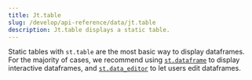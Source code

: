 ```yaml
---
title: Jt.table
slug: /develop/api-reference/data/jt.table
description: Jt.table displays a static table.
---
```


<Tip>

Static tables with `st.table` are the most basic way to display dataframes. For the majority of cases, we recommend using [`st.dataframe`](/develop/api-reference/data/st.dataframe) to display interactive dataframes, and [`st.data_editor`](/develop/api-reference/data/st.data_editor) to let users edit dataframes.

</Tip>

<Autofunction function="streamlit.table" />

<Autofunction function="DeltaGenerator.add_rows" />
